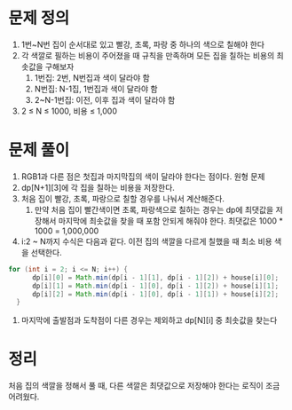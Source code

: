# 문제 정의

1. 1번~N번 집이 순서대로 있고 빨강, 초록, 파랑 중 하나의 색으로 칠해야 한다
2. 각 색깔로 필하는 비용이 주어졌을 때 규칙을 만족하며 모든 집을 칠하는 비용의 최솟값을 구해보자
    1. 1번집: 2번, N번집과 색이 달라야 함
    2. N번집: N-1집, 1번집과 색이 달라야 함
    3. 2~N-1번집: 이전, 이후 집과 색이 달라야 함
3. 2 ≤ N ≤ 1000, 비용 ≤ 1,000

# 문제 풀이

1. RGB1과 다른 점은 첫집과 마지막집의 색이 달라야 한다는 점이다. 원형 문제
2. dp[N+1][3]에 각 집을 칠하는 비용을 저장한다.
3. 처음 집이 빨강, 초록, 파랑으로 칠할 경우를 나눠서 계산해준다. 
    1. 만약 처음 집이 빨간색이면 초록, 파랑색으로 칠하는 경우는 dp에 최댓값을 저장해서 마지막에 최솟값을 찾을 때 포함 안되게 해줘야 한다. 최댓값은 1000 * 1000 = 1,000,000
4. i:2 ~ N까지 수식은 다음과 같다. 이전 집의 색깔을 다르게 칠했을 때 최소 비용 색을 선택한다.

```java
for (int i = 2; i <= N; i++) {
      dp[i][0] = Math.min(dp[i - 1][1], dp[i - 1][2]) + house[i][0];
      dp[i][1] = Math.min(dp[i - 1][0], dp[i - 1][2]) + house[i][1];
      dp[i][2] = Math.min(dp[i - 1][0], dp[i - 1][1]) + house[i][2];
  }
```

1. 마지막에 출발점과 도착점이 다른 경우는 제외하고 dp[N][i] 중 최솟값을 찾는다

# 정리

처음 집의 색깔을 정해서 풀 때, 다른 색깔은 최댓값으로 저장해야 한다는 로직이 조금 어려웠다.